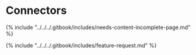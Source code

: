 # Connectors

{% include "../../../.gitbook/includes/needs-content-incomplete-page.md" %}



{% include "../../../.gitbook/includes/feature-request.md" %}
